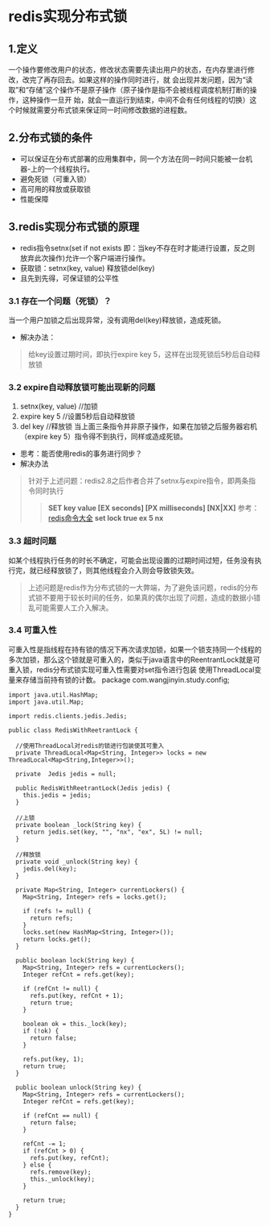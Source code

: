 # redis实现分布式锁
## 1.定义
  一个操作要修改用户的状态，修改状态需要先读出用户的状态，在内存里进行修改，改完了再存回去。如果这样的操作同时进行，就     会出现并发问题，因为“读取”和“存储”这个操作不是原子操作（原子操作是指不会被线程调度机制打断的操作，这种操作一旦开     始，就会一直运行到结束，中间不会有任何线程的切换）这个时候就需要分布式锁来保证同一时间修改数据的进程数。
## 2.分布式锁的条件
  * 可以保证在分布式部署的应用集群中，同一个方法在同一时间只能被一台机器-上的一个线程执行。
  * 避免死锁（可重入锁）
  * 高可用的释放或获取锁
  * 性能保障
## 3.redis实现分布式锁的原理
  * redis指令setnx(set if not exists 即：当key不存在时才能进行设置，反之则放弃此次操作)允许一个客户端进行操作。
  * 获取锁：setnx(key, value) 释放锁del(key)
  * 且先到先得，可保证锁的公平性
  
### 3.1 存在一个问题（死锁）？
   当一个用户加锁之后出现异常，没有调用del(key)释放锁，造成死锁。
   * 解决办法：
   > 给key设置过期时间，即执行expire key 5，这样在出现死锁后5秒后自动释放锁
### 3.2 expire自动释放锁可能出现新的问题
   1. setnx(key, value) //加锁
   2. expire key 5      //设置5秒后自动释放锁
   3. del key           //释放锁
   当上面三条指令并非原子操作，如果在加锁之后服务器宕机 （expire key 5）指令得不到执行，同样或造成死锁。
   * 思考：能否使用redis的事务进行同步？
   * 解决办法
   > 针对于上述问题：redis2.8之后作者合并了setnx与expire指令，即两条指令同时执行
   >> **SET key value [EX seconds] [PX milliseconds] [NX|XX]** 参考： [redis命令大全](http://doc.redisfans.com/string/set.html)
   >> **set lock true ex 5 nx**
### 3.3 超时问题
  如某个线程执行任务的时长不确定，可能会出现设置的过期时间过短，任务没有执行完，就已经释放锁了，则其他线程会介入则会导致锁失效。
  > 上述问题是redis作为分布式锁的一大弊端，为了避免该问题，redis的分布式锁不要用于较长时间的任务，如果真的偶尔出现了问题，造成的数据小错乱可能需要人工介入解决。
### 3.4 可重入性
  可重入性是指线程在持有锁的情况下再次请求加锁，如果一个锁支持同一个线程的多次加锁，那么这个锁就是可重入的，类似于java语言中的ReentrantLock就是可重入锁，redis分布式锁实现可重入性需要对set指令进行包装 使用ThreadLocal变量来存储当前持有锁的计数。
    package com.wangjinyin.study.config;

    import java.util.HashMap;
    import java.util.Map;

    import redis.clients.jedis.Jedis;

    public class RedisWithReetrantLock {

      //使用ThreadLocal对redis的锁进行包装使其可重入
      private ThreadLocal<Map<String, Integer>> locks = new ThreadLocal<Map<String,Integer>>();

      private  Jedis jedis = null;

      public RedisWithReetrantLock(Jedis jedis) {
        this.jedis = jedis;
      }

      //上锁
      private boolean _lock(String key) {
        return jedis.set(key, "", "nx", "ex", 5L) != null;
      }

      //释放锁
      private void _unlock(String key) {
        jedis.del(key);
      }

      private Map<String, Integer> currentLockers() {
        Map<String, Integer> refs = locks.get();

        if (refs != null) {
          return refs;
        }
        locks.set(new HashMap<String, Integer>());
        return locks.get();
      }

      public boolean lock(String key) {
        Map<String, Integer> refs = currentLockers();
        Integer refCnt = refs.get(key);

        if (refCnt != null) {
          refs.put(key, refCnt + 1);
          return true;
        } 

        boolean ok = this._lock(key);
        if (!ok) {
          return false;
        }

        refs.put(key, 1);
        return true;
      }

      public boolean unlock(String key) {
        Map<String, Integer> refs = currentLockers();
        Integer refCnt = refs.get(key);

        if (refCnt == null) {
          return false;
        }

        refCnt -= 1;
        if (refCnt > 0) {
          refs.put(key, refCnt);
        } else {
          refs.remove(key);
          this._unlock(key);
        }

        return true;
      }
    }
